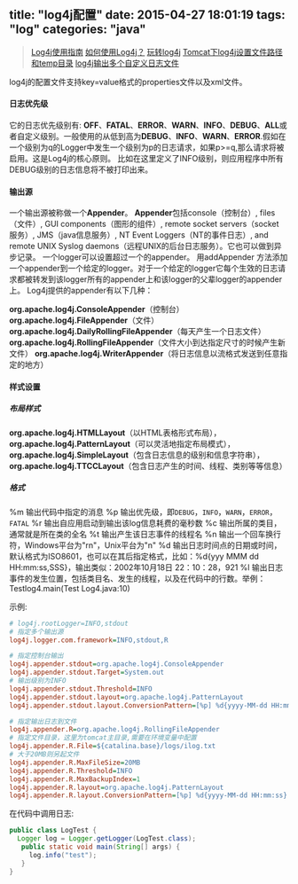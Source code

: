 title: "log4j配置"
date: 2015-04-27 18:01:19
tags: "log"
categories: "java"
---

> [Log4j使用指南](http://www.cnblogs.com/licheng/archive/2008/08/23/1274566.html)
> [如何使用Log4j？](http://www.blogjava.net/rickhunter/articles/28133.html)
> [玩转log4j](http://www.cnblogs.com/shenliang123/archive/2012/05/02/2479286.html)
> [Tomcat下log4j设置文件路径和temp目录](http://www.cnblogs.com/dkblog/archive/2007/07/27/1980873.html)
> [log4j输出多个自定义日志文件](http://wenku.baidu.com/link?url=LTbE_lIz7Myn7GZtJ9PQlZJl_mHyYGJoVu7BSAIMy0eVKbGf4WL-IibBPJb0j0Sf183sf3A2o08Nao2pddGHTk3r5Oq-VnQhgQw_tuGLQxu)

log4j的配置文件支持key=value格式的properties文件以及xml文件。

#### 日志优先级
它的日志优先级别有: **OFF**、**FATAL**、**ERROR**、**WARN**、**INFO**、**DEBUG**、**ALL**或者自定义级别。一般使用的从低到高为**DEBUG**、**INFO**、**WARN**、**ERROR**.假如在一个级别为q的Logger中发生一个级别为p的日志请求，如果p>=q,那么请求将被启用。这是Log4j的核心原则。 比如在这里定义了INFO级别，则应用程序中所有DEBUG级别的日志信息将不被打印出来。
#### 输出源
一个输出源被称做一个**Appender**。 **Appender**包括console（控制台）, files（文件）, GUI components（图形的组件）, remote socket servers（socket 服务）, JMS（java信息服务）, NT Event Loggers（NT的事件日志）, and remote UNIX Syslog daemons（远程UNIX的后台日志服务）。它也可以做到异步记录。
一个logger可以设置超过一个的appender。 用addAppender 方法添加一个appender到一个给定的logger。对于一个给定的logger它每个生效的日志请求都被转发到该logger所有的appender上和该logger的父辈logger的appender上。
Log4j提供的appender有以下几种：

**org.apache.log4j.ConsoleAppender**（控制台）
**org.apache.log4j.FileAppender**（文件）
**org.apache.log4j.DailyRollingFileAppender**（每天产生一个日志文件）
**org.apache.log4j.RollingFileAppender**（文件大小到达指定尺寸的时候产生新文件）
**org.apache.log4j.WriterAppender**（将日志信息以流格式发送到任意指定的地方）

#### 样式设置
##### 布局样式
**org.apache.log4j.HTMLLayout**（以HTML表格形式布局），
**org.apache.log4j.PatternLayout**（可以灵活地指定布局模式），
**org.apache.log4j.SimpleLayout**（包含日志信息的级别和信息字符串），
**org.apache.log4j.TTCCLayout**（包含日志产生的时间、线程、类别等等信息）

##### 格式
%m 输出代码中指定的消息
%p 输出优先级，即`DEBUG`，`INFO`，`WARN`，`ERROR`，`FATAL`
%r 输出自应用启动到输出该log信息耗费的毫秒数
%c 输出所属的类目，通常就是所在类的全名
%t 输出产生该日志事件的线程名
%n 输出一个回车换行符，Windows平台为"rn"，Unix平台为"n"
%d 输出日志时间点的日期或时间，默认格式为ISO8601，也可以在其后指定格式，比如：%d{yyy MMM dd HH:mm:ss,SSS}，输出类似：2002年10月18日 22：10：28，921
%l 输出日志事件的发生位置，包括类目名、发生的线程，以及在代码中的行数。举例：Testlog4.main(Test Log4.java:10) 

示例:
```ini
# log4j.rootLogger=INFO,stdout
# 指定多个输出源
log4j.logger.com.framework=INFO,stdout,R

# 指定控制台输出
log4j.appender.stdout=org.apache.log4j.ConsoleAppender
log4j.appender.stdout.Target=System.out
# 输出级别为INFO
log4j.appender.stdout.Threshold=INFO
log4j.appender.stdout.layout=org.apache.log4j.PatternLayout
log4j.appender.stdout.layout.ConversionPattern=[%p] %d{yyyy-MM-dd HH:mm:ss} %m%n

# 指定输出日志到文件
log4j.appender.R=org.apache.log4j.RollingFileAppender
# 指定文件目录，这里为tomcat主目录,需要在环境变量中配置
log4j.appender.R.File=${catalina.base}/logs/ilog.txt
# 大于20MB则另起文件
log4j.appender.R.MaxFileSize=20MB
log4j.appender.R.Threshold=INFO
log4j.appender.R.MaxBackupIndex=1
log4j.appender.R.layout=org.apache.log4j.PatternLayout
log4j.appender.R.layout.ConversionPattern=[%p] %d{yyyy-MM-dd HH:mm:ss} %m%n
```

在代码中调用日志:
```java
public class LogTest {
  Logger log = Logger.getLogger(LogTest.class);
   public static void main(String[] args) {
     log.info("test");
   }
}
```

